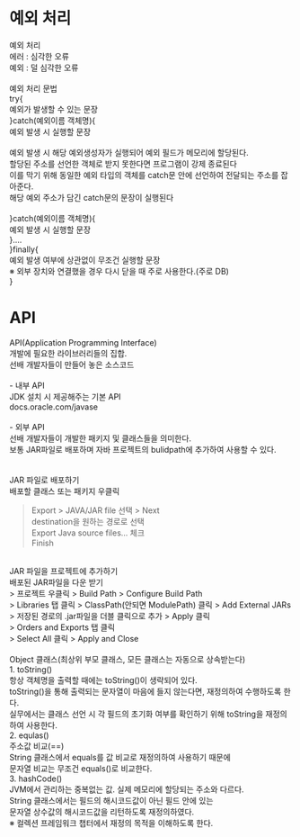 # 예외 처리
예외 처리<br>
	에러 : 심각한 오류<br>
	예외 : 덜 심각한 오류<br>
<br>
예외 처리 문법<br>
	try{<br>
		예외가 발생할 수 있는 문장<br>
	}catch(예외이름 객체명){<br>
		예외 발생 시 실행할 문장<br>
<br>
		예외 발생 시 해당 예외생성자가 실행되어 예외 필드가 메모리에 할당된다.<br>
		할당된 주소를 선언한 객체로 받지 못한다면 프로그램이 강제 종료된다<br>
		이를 막기 위해 동일한 예외 타입의 객체를 catch문 안에 선언하여 전달되는 주소를 잡아준다.<br>
		해당 예외 주소가 담긴 catch문의 문장이 실행된다<br>
<br>
	}catch(예외이름 객체명){<br>
		예외 발생 시 실행할 문장<br>
	}....<br>
	}finally{<br>
		예외 발생 여부에 상관없이 무조건 실행할 문장<br>
		※ 외부 장치와 연결했을 경우 다시 닫을 때 주로 사용한다.(주로 DB)<br>
	}<br>
  
# API
API(Application Programming Interface)<br>
	개발에 필요한 라이브러리들의 집합.<br>
	선배 개발자들이 만들어 놓은 소스코드<br>
	<br>
	- 내부 API<br>
		JDK 설치 시 제공해주는 기본 API<br>
		docs.oracle.com/javase<br>
<br>
	- 외부 API<br>
		선배 개발자들이 개발한 패키지 및 클래스들을 의미한다.<br>
		보통 JAR파일로 배포하며 자바 프로젝트의 bulidpath에 추가하여 사용할 수 있다.<br>
		<br>
<br>
JAR 파일로 배포하기<br>
   배포할 클래스 또는 패키지 우클릭<br>
   > Export > JAVA/JAR file 선택 > Next<br>
   > destination을 원하는 경로로 선택<br>
   > Export Java source files... 체크<br>
   > Finish<br>
<br>
JAR 파일을 프로젝트에 추가하기<br>
   배포된 JAR파일을 다운 받기<br>
   > 프로젝트 우클릭 > Build Path > Configure Build Path<br>
   > Libraries 탭 클릭 > ClassPath(안되면 ModulePath) 클릭 > Add External JARs<br>
   > 저장된 경로의 .jar파일을 더블 클릭으로 추가 > Apply 클릭<br>
   > Orders and Exports 탭 클릭<br>
   > Select All 클릭 > Apply and Close<br>
<br>
Object 클래스(최상위 부모 클래스, 모든 클래스는 자동으로 상속받는다)<br>
	1. toString()<br>
		항상 객체명을 출력할 때에는 toString()이 생략되어 있다.<br>
		toString()을 통해 출력되는 문자열이 마음에 들지 않는다면, 재정의하여 수행하도록 한다.<br>
		실무에서는 클래스 선언 시 각 필드의 초기화 여부를 확인하기 위해 toString을 재정의하여 사용한다.<br>
	2. equlas()<br>
		주소값 비교(==)<br>
		String 클래스에서 equals를 값 비교로 재정의하여 사용하기 때문에<br>
		문자열 비교는 무조건 equals()로 비교한다.<br>
	3. hashCode()<br>
		JVM에서 관리하는 중복없는 값. 실제 메모리에 할당되는 주소와 다르다.<br>
		String 클래스에서는 필드의 해시코드값이 아닌 필드 안에 있는<br>
		문자열 상수값의 해시코드값을 리턴하도록 재정의하였다.<br>
		※ 컬렉션 프레임워크 챕터에서 재정의 목적을 이해하도록 한다.<br>
